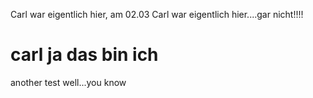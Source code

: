 Carl war eigentlich hier, am 02.03
Carl war eigentlich hier....gar nicht!!!!
# carl ja das bin ich
another test
well...you know
